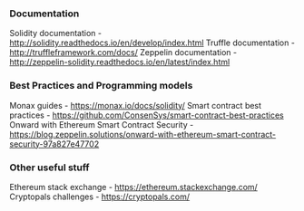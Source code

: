 ### Documentation

Solidity documentation - http://solidity.readthedocs.io/en/develop/index.html
Truffle documentation - http://truffleframework.com/docs/
Zeppelin documentation - http://zeppelin-solidity.readthedocs.io/en/latest/index.html

### Best Practices and Programming models

Monax guides - https://monax.io/docs/solidity/
Smart contract best practices - https://github.com/ConsenSys/smart-contract-best-practices
Onward with Ethereum Smart Contract Security - https://blog.zeppelin.solutions/onward-with-ethereum-smart-contract-security-97a827e47702

### Other useful stuff

Ethereum stack exchange - https://ethereum.stackexchange.com/
Cryptopals challenges - https://cryptopals.com/
